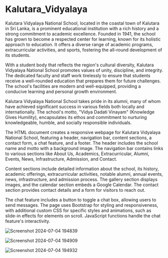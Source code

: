 # Kalutara_Vidyalaya

Kalutara Vidyalaya National School, located in the coastal town of Kalutara in Sri Lanka, is a prominent educational institution with a rich history and a strong commitment to academic excellence. Founded in 1941, the school has grown to become a respected center for learning, known for its holistic approach to education. It offers a diverse range of academic programs, extracurricular activities, and sports, fostering the all-round development of its students.

With a student body that reflects the region's cultural diversity, Kalutara Vidyalaya National School promotes values of unity, discipline, and integrity. The dedicated faculty and staff work tirelessly to ensure that students receive a well-rounded education that prepares them for future challenges. The school's facilities are modern and well-equipped, providing a conducive learning and personal growth environment.

Kalutara Vidyalaya National School takes pride in its alumni, many of whom have achieved significant success in various fields both locally and internationally. The school's motto, "Vidya Dadati Vinayam" (Knowledge Gives Humility), encapsulates its ethos and commitment to nurturing knowledgeable, humble, and socially responsible individuals.

The HTML document creates a responsive webpage for Kalutara Vidyalaya National School, featuring a header, navigation bar, content sections, a contact form, a chat feature, and a footer. The header includes the school name and motto with a background image. The navigation bar contains links to various sections like About Us, Academics, Extracurricular, Alumni, Events, News, Infrastructure, Admission, and Contact.

Content sections include detailed information about the school, its history, academic offerings, extracurricular activities, notable alumni, annual events, news, infrastructure, and admission process. The gallery section displays images, and the calendar section embeds a Google Calendar. The contact section provides contact details and a form for visitors to reach out.

The chat feature includes a button to toggle a chat box, allowing users to send messages. The page uses Bootstrap for styling and responsiveness, with additional custom CSS for specific styles and animations, such as slide-in effects for elements on scroll. JavaScript functions handle the chat feature's interactivity.



![Screenshot 2024-07-04 194839](https://github.com/devindu22/Kalutara_Vidyalaya/assets/114844896/85e332fa-5990-4dc9-ae62-d3c3d632d9ee)


![Screenshot 2024-07-04 194909](https://github.com/devindu22/Kalutara_Vidyalaya/assets/114844896/a16c64a7-0754-4832-9ee9-e2f5515bde0c)


![Screenshot 2024-07-04 194932](https://github.com/devindu22/Kalutara_Vidyalaya/assets/114844896/8c99217d-e4a5-452d-a331-e51c1df0d6a9)
